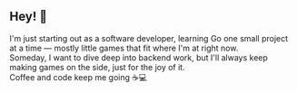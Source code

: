 ## Hey! 👋  
I'm just starting out as a software developer, learning Go one small project at a time — mostly little games that fit where I'm at right now.  
Someday, I want to dive deep into backend work, but I'll always keep making games on the side, just for the joy of it.  
Coffee and code keep me going ☕️💻 
